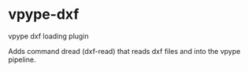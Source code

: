 # vpype-dxf
 vpype dxf loading plugin

Adds command dread (dxf-read) that reads dxf files and into the vpype pipeline.
